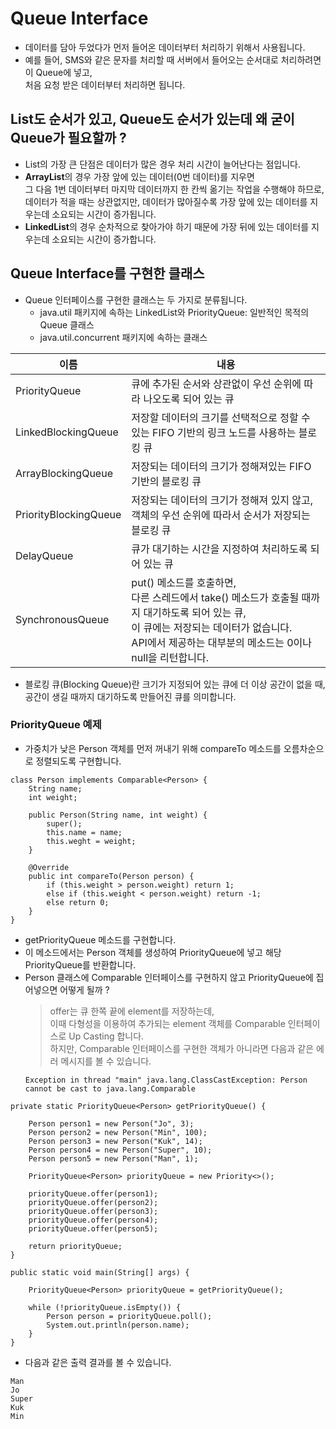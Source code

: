 # Queue Interface
* 데이터를 담아 두었다가 먼저 들어온 데이터부터 처리하기 위해서 사용됩니다.
* 예를 들어, SMS와 같은 문자를 처리할 때 서버에서 들어오는 순서대로 처리하려면 이 Queue에 넣고,<br/>
처음 요청 받은 데이터부터 처리하면 됩니다.

## List도 순서가 있고, Queue도 순서가 있는데 왜 굳이 Queue가 필요할까 ?
* List의 가장 큰 단점은 데이터가 많은 경우 처리 시간이 늘어난다는 점입니다.
* **ArrayList**의 경우 가장 앞에 있는 데이터(0번 데이터)를 지우면<br/>
그 다음 1번 데이터부터 마지막 데이터까지 한 칸씩 옮기는 작업을 수행해야 하므로,<br/>
데이터가 적을 때는 상관없지만, 데이터가 많아질수록 가장 앞에 있는 데이터를 지우는데 소요되는 시간이 증가됩니다.
* **LinkedList**의 경우 순차적으로 찾아가야 하기 때문에 가장 뒤에 있는 데이터를 지우는데 소요되는 시간이 증가합니다. 

## Queue Interface를 구현한 클래스
* Queue 인터페이스를 구현한 클래스는 두 가지로 분류됩니다.
    * java.util 패키지에 속하는 LinkedList와 PriorityQueue: 일반적인 목적의 Queue 클래스
    * java.util.concurrent 패키지에 속하는 클래스

이름 | 내용
-----|------
PriorityQueue | 큐에 추가된 순서와 상관없이 우선 순위에 따라 나오도록 되어 있는 큐
LinkedBlockingQueue | 저장할 데이터의 크기를 선택적으로 정할 수 있는 FIFO 기반의 링크 노드를 사용하는 블로킹 큐
ArrayBlockingQueue | 저장되는 데이터의 크기가 정해져있는 FIFO 기반의 블로킹 큐
PriorityBlockingQueue | 저장되는 데이터의 크기가 정해져 있지 않고,<br/>객체의 우선 순위에 따라서 순서가 저장되는 블로킹 큐
DelayQueue | 큐가 대기하는 시간을 지정하여 처리하도록 되어 있는 큐
SynchronousQueue | put() 메소드를 호출하면,<br/>다른 스레드에서 take() 메소드가 호출될 때까지 대기하도록 되어 있는 큐,<br/>이 큐에는 저장되는 데이터가 없습니다.<br/>API에서 제공하는 대부분의 메소드는 0이나 null을 리턴합니다.

* 블로킹 큐(Blocking Queue)란 크기가 지정되어 있는 큐에 더 이상 공간이 없을 때,<br/>
공간이 생길 때까지 대기하도록 만들어진 큐를 의미합니다.

### PriorityQueue 예제
* 가중치가 낮은 Person 객체를 먼저 꺼내기 위해 compareTo 메소드를 오름차순으로 정렬되도록 구현합니다.
```
class Person implements Comparable<Person> {
    String name;
    int weight;
    
    public Person(String name, int weight) {
        super();
        this.name = name;
        this.weght = weight;        
    }
    
    @Override
    public int compareTo(Person person) {
        if (this.weight > person.weight) return 1;
        else if (this.weight < person.weight) return -1;
        else return 0;
    }
}
```

* getPriorityQueue 메소드를 구현합니다.
* 이 메소드에서는 Person 객체를 생성하여 PriorityQueue에 넣고 해당 PriorityQueue를 반환합니다.
* Person 클래스에 Comparable 인터페이스를 구현하지 않고 PriorityQueue에 집어넣으면 어떻게 될까 ?
    > offer는 큐 한쪽 끝에 element를 저장하는데,<br/>
    이때 다형성을 이용하여 추가되는 element 객체를 Comparable 인터페이스로 Up Casting 합니다.<br/>
    하지만, Comparable 인터페이스를 구현한 객체가 아니라면 다음과 같은 에러 메시지를 볼 수 있습니다.
    ```
    Exception in thread "main" java.lang.ClassCastException: Person cannot be cast to java.lang.Comparable
    ```
```
private static PriorityQueue<Person> getPriorityQueue() {

    Person person1 = new Person("Jo", 3);
    Person person2 = new Person("Min", 100);
    Person person3 = new Person("Kuk", 14);
    Person person4 = new Person("Super", 10);
    Person person5 = new Person("Man", 1);
    
    PriorityQueue<Person> priorityQueue = new Priority<>();
    
    priorityQueue.offer(person1);
    priorityQueue.offer(person2);
    priorityQueue.offer(person3);
    priorityQueue.offer(person4);
    priorityQueue.offer(person5);
    
    return priorityQueue;
}
```

```
public static void main(String[] args) {

    PriorityQueue<Person> priorityQueue = getPriorityQueue();
    
    while (!priorityQueue.isEmpty()) {
        Person person = priorityQueue.poll();
        System.out.println(person.name);
    }
}
```
* 다음과 같은 출력 결과를 볼 수 있습니다.
```
Man
Jo
Super
Kuk
Min
```

